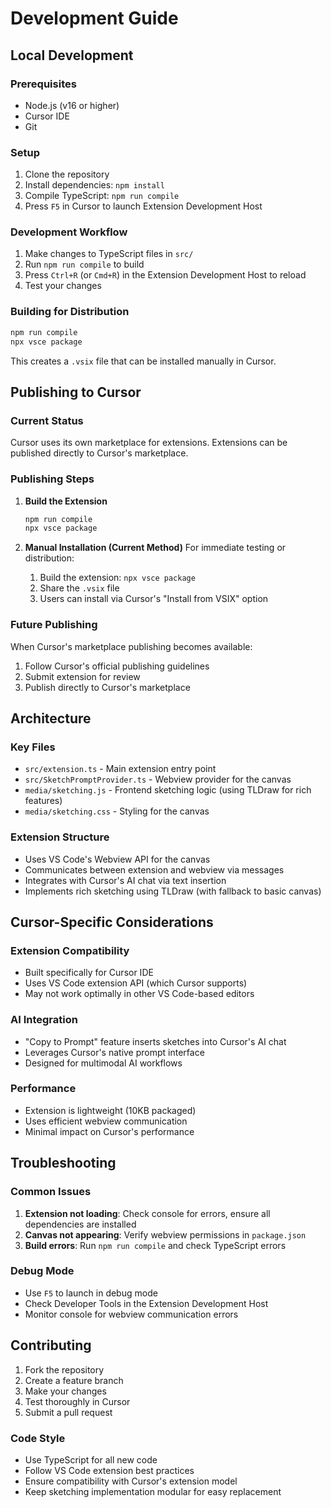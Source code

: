 # Development Guide

## Local Development

### Prerequisites
- Node.js (v16 or higher)
- Cursor IDE
- Git

### Setup
1. Clone the repository
2. Install dependencies: `npm install`
3. Compile TypeScript: `npm run compile`
4. Press `F5` in Cursor to launch Extension Development Host

### Development Workflow
1. Make changes to TypeScript files in `src/`
2. Run `npm run compile` to build
3. Press `Ctrl+R` (or `Cmd+R`) in the Extension Development Host to reload
4. Test your changes

### Building for Distribution
```bash
npm run compile
npx vsce package
```

This creates a `.vsix` file that can be installed manually in Cursor.

## Publishing to Cursor

### Current Status
Cursor uses its own marketplace for extensions. Extensions can be published directly to Cursor's marketplace.

### Publishing Steps

1. **Build the Extension**
   ```bash
   npm run compile
   npx vsce package
   ```

2. **Manual Installation (Current Method)**
   For immediate testing or distribution:
   1. Build the extension: `npx vsce package`
   2. Share the `.vsix` file
   3. Users can install via Cursor's "Install from VSIX" option

### Future Publishing
When Cursor's marketplace publishing becomes available:
1. Follow Cursor's official publishing guidelines
2. Submit extension for review
3. Publish directly to Cursor's marketplace

## Architecture

### Key Files
- `src/extension.ts` - Main extension entry point
- `src/SketchPromptProvider.ts` - Webview provider for the canvas
- `media/sketching.js` - Frontend sketching logic (using TLDraw for rich features)
- `media/sketching.css` - Styling for the canvas

### Extension Structure
- Uses VS Code's Webview API for the canvas
- Communicates between extension and webview via messages
- Integrates with Cursor's AI chat via text insertion
- Implements rich sketching using TLDraw (with fallback to basic canvas)

## Cursor-Specific Considerations

### Extension Compatibility
- Built specifically for Cursor IDE
- Uses VS Code extension API (which Cursor supports)
- May not work optimally in other VS Code-based editors

### AI Integration
- "Copy to Prompt" feature inserts sketches into Cursor's AI chat
- Leverages Cursor's native prompt interface
- Designed for multimodal AI workflows

### Performance
- Extension is lightweight (10KB packaged)
- Uses efficient webview communication
- Minimal impact on Cursor's performance

## Troubleshooting

### Common Issues
1. **Extension not loading**: Check console for errors, ensure all dependencies are installed
2. **Canvas not appearing**: Verify webview permissions in `package.json`
3. **Build errors**: Run `npm run compile` and check TypeScript errors

### Debug Mode
- Use `F5` to launch in debug mode
- Check Developer Tools in the Extension Development Host
- Monitor console for webview communication errors

## Contributing

1. Fork the repository
2. Create a feature branch
3. Make your changes
4. Test thoroughly in Cursor
5. Submit a pull request

### Code Style
- Use TypeScript for all new code
- Follow VS Code extension best practices
- Ensure compatibility with Cursor's extension model
- Keep sketching implementation modular for easy replacement 